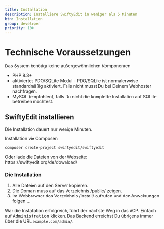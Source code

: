 ```yaml
---
title: Installation
description: Installiere SwiftyEdit in weniger als 5 Minuten
btn: Installation
group: developer
priority: 100
---
```


# Technische Voraussetzungen

Das System benötigt keine außergewöhnlichen Komponenten.

* PHP 8.3+
* aktiviertes PDO/SQLite Modul - PDO/SQLite ist normalerweise standardmäßig aktiviert. Falls nicht musst Du bei Deinem Webhoster nachfragen.
* MySQL (empfohlen), falls Du nicht die komplette Installation auf SQLite betreiben möchtest.

## SwiftyEdit installieren

Die Installation dauert nur wenige Minuten.

Installation vie Composer:

```composer create-project swiftyedit/swiftyedit```

Oder lade die Dateien von der Webseite: https://swiftyedit.org/de/download/

### Die Installation

1. Alle Dateien auf den Server kopieren.
2. Die Domain muss auf das Verzeichnis /public/ zeigen.
3. Im Webbrowser das Verzeichnis /install/ aufrufen und den Anweisungen folgen ...

War die Installation erfolgreich, führt der nächste Weg in das ACP.
Einfach auf <kbd>Administration</kbd> klicken.
Das Backend erreichst Du übrigens immer über die URL `example.com/admin/`.